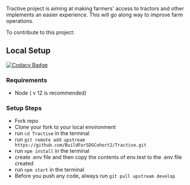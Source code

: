 Tractive project is aiming at making farmers' access to tractors and other implements an easier experience. 
This will go along way to improve farm operations. 


To contribute to this project:

## Local Setup 

[![Codacy Badge](https://api.codacy.com/project/badge/Grade/030824fa7a7d458289823920bfd4fdb3)](https://app.codacy.com/gh/BuildForSDGCohort2/tractive_fe?utm_source=github.com&utm_medium=referral&utm_content=BuildForSDGCohort2/tractive_fe&utm_campaign=Badge_Grade_Dashboard)

###  Requirements 
* Node ( v 12 is recommended)

### Setup Steps 
* Fork repo 
* Clone your fork to your local environment
* run `cd Tractive` in the terminal
* run `git remote add upstream https://github.com/BuildForSDGCohort2/Tractive.git`
* run `npm install` in the terminal
* create .env file and then copy the contents of env.test to the .env file created
* run `npm start` in the terminal
* Before you push any code, always run `git pull upstream develop`

